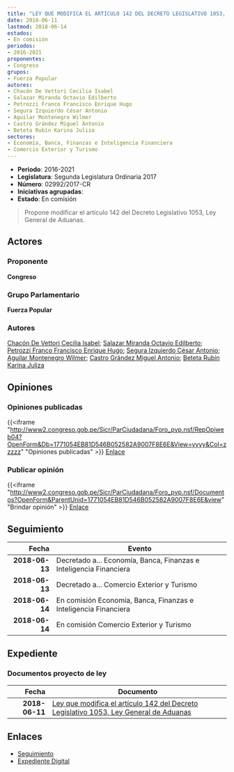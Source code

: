```yaml
---
title: "LEY QUE MODIFICA EL ARTÍCULO 142 DEL DECRETO LEGISLATIVO 1053, LEY GENERAL DE ADUANAS"
date: 2018-06-11
lastmod: 2018-06-14
estados:
- En comisión
periodos:
- 2016-2021
proponentes:
- Congreso
grupos:
- Fuerza Popular
autores:
- Chacón De Vettori Cecilia Isabel
- Salazar Miranda Octavio Edilberto
- Petrozzi Franco Francisco Enrique Hugo
- Segura Izquierdo César Antonio
- Aguilar Montenegro Wilmer
- Castro Grández Miguel Antonio
- Beteta Rubín Karina Juliza
sectores:
- Economía, Banca, Finanzas e Inteligencia Financiera
- Comercio Exterior y Turismo
---
```

- **Periodo**: 2016-2021
- **Legislatura**: Segunda Legislatura Ordinaria 2017
- **Número**: 02992/2017-CR
- **Iniciativas agrupadas**: 
- **Estado**: En comisión

> Propone modificar el artículo 142 del Decreto Legislativo 1053, Ley General de Aduanas.


## Actores

### Proponente

**Congreso**

### Grupo Parlamentario

**Fuerza Popular**

### Autores

[Chacón De Vettori Cecilia Isabel](mailto:mailto:cchacon@congreso.gob.pe); [Salazar Miranda Octavio Edilberto](mailto:mailto:osalazar@congreso.gob.pe); [Petrozzi Franco Francisco Enrique Hugo](mailto:mailto:fpetrozzi@congreso.gob.pe); [Segura Izquierdo César Antonio](mailto:mailto:csegura@congreso.gob.pe); [Aguilar Montenegro Wilmer](mailto:mailto:waguilar@congreso.gob.pe); [Castro Grández Miguel Antonio](mailto:mailto:macastro@congreso.gob.pe); [Beteta Rubín Karina Juliza](mailto:mailto:kbeteta@congreso.gob.pe)

## Opiniones

### Opiniones publicadas

{{<iframe "http://www2.congreso.gob.pe/Sicr/ParCiudadana/Foro_pvp.nsf/RepOpiweb04?OpenForm&Db=1771054EB81D546B052582A9007F8E6E&View=yyyy&Col=zzzzz" "Opiniones publicadas" >}}
[Enlace](http://www2.congreso.gob.pe/Sicr/ParCiudadana/Foro_pvp.nsf/RepOpiweb04?OpenForm&Db=1771054EB81D546B052582A9007F8E6E&View=yyyy&Col=zzzzz)

### Publicar opinión

{{<iframe "http://www2.congreso.gob.pe/Sicr/ParCiudadana/Foro_pvp.nsf/Documentos?OpenForm&ParentUnid=1771054EB81D546B052582A9007F8E6E&view" "Brindar opinión" >}}
[Enlace](http://www2.congreso.gob.pe/Sicr/ParCiudadana/Foro_pvp.nsf/Documentos?OpenForm&ParentUnid=1771054EB81D546B052582A9007F8E6E&view)


## Seguimiento

| Fecha | Evento |
|------:|--------|
| **2018-06-13** | Decretado a... Economía, Banca, Finanzas e Inteligencia Financiera |
| **2018-06-13** | Decretado a... Comercio Exterior y Turismo |
| **2018-06-14** | En comisión Economía, Banca, Finanzas e Inteligencia Financiera |
| **2018-06-14** | En comisión Comercio Exterior y Turismo |

## Expediente

### Documentos proyecto de ley

| Fecha | Documento |
|------:|-----------|
| **2018-06-11** | [Ley que modifica el artículo 142 del Decreto Legislativo 1053, Ley General de Aduanas](http://www.leyes.congreso.gob.pe/Documentos/2016_2021/Proyectos_de_Ley_y_de_Resoluciones_Legislativas/PL0299220180611..pdf) |

## Enlaces

- [Seguimiento](http://www2.congreso.gob.pe/Sicr/TraDocEstProc/CLProLey2016.nsf/f7fff46988ca05b1052578e100829cc7/6f744e5701566d40052582a9007f76de?OpenDocument)
- [Expediente Digital](http://www2.congreso.gob.pe/Sicr/TraDocEstProc/CLProLey2016.nsf/f7fff46988ca05b1052578e100829cc7/6f744e5701566d40052582a9007f76de?OpenDocument&Click=05257FB7005EB655.eb71d0cf91d8294e05256cdf006b5706/$Body/0.1C6C)

